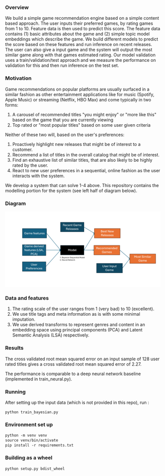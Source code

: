 ### Overview

We build a simple game recommendation engine based on a simple content based approach. 
The user inputs their preferred games, by rating games from 1 to 10. Feature data is then used to predict this score. 
The feature data contains (1) basic attributes about the game and 
(2) simple topic model embeddings which describe the game.
We build different models to predict the score based on these features and run inference on recent releases. The user can
also give a input game and the system will output the most similar game along with that games estimated rating.
Our model validation uses a train/validation/test approach and we measure the performance on validation for this and
then run inference on the test set. 

### Motivation
Game recommendations on popular platforms are usually surfaced in a similar fashion as other entertainment applications 
like for music (Spotify, Apple Music) or streaming (Netflix, HBO Max) and come typically in two forms:

1. A carousel of recommended titles "you might enjoy" or "more like this" based on the game that you are currently viewing 
2. Top rated or "most popular titles" based on some user given criteria

Neither of these two will, based on the user's preferences:

1. Proactively highlight new releases that might be of interest to a customer.
2. Recommend a list of titles in the overall catalog that might be of interest.
3. Find an exhaustive list of similar titles, that are also likely to be highly rated by the user.
4. React to new user preferences in a sequential, online fashion as the user interacts with the system.

We develop a system that can solve 1-4 above. This repository contains the modelling portion for the system (see left half
of diagram below).


### Diagram
![alt text](assets/game_recommender_v2.png)


### Data and features

1. The rating scale of the user ranges from 1 (very bad) to 10 (excellent).
2. We use title tags and meta information as is with some minimal imputation.
3. We use derived transforms to represent genres and content in an embedding space using principal components (PCA) and 
Latent Semantic Analysis (LSA) respectively. 

### Results

The cross validated root mean squared error on an input sample of 128 user rated titles gives a cross validated 
root mean squared error of 2.27. 

The performance is comparable to a deep neural network baseline (implemented in train_neural.py).  


### Running

After setting up the input data (which is not provided in this repo), run :

```
python train_bayesian.py
```


### Environment set up

```
python -m venv venv
source venv/bin/activate
pip install -r requirements.txt
```


### Building as a wheel
```
python setup.py bdist_wheel
```

